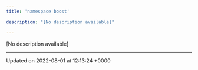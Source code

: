 ```yaml
---
title: 'namespace boost'

description: "[No description available]"

---
```







[No description available]






-------------------------------

Updated on 2022-08-01 at 12:13:24 +0000